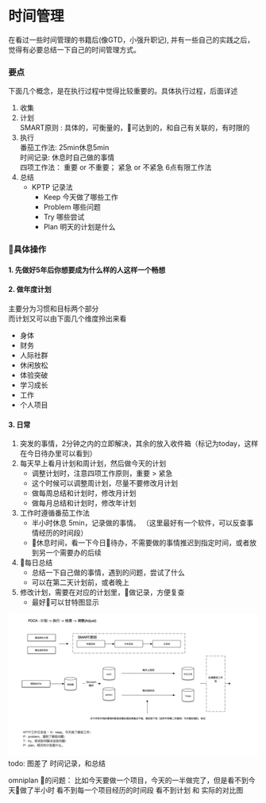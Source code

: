 # 时间管理

在看过一些时间管理的书籍后(像GTD，小强升职记), 并有一些自己的实践之后，觉得有必要总结一下自己的时间管理方式。

### 要点

下面几个概念，是在执行过程中觉得比较重要的。具体执行过程，后面详述

1. 收集  
2. 计划  
    SMART原则 : 具体的，可衡量的，可达到的，和自己有关联的，有时限的
3. 执行  
    番茄工作法: 25min休息5min  
    时间记录: 休息时自己做的事情  
    四项工作法： 重要 or 不重要； 紧急 or 不紧急
    6点有限工作法
4. 总结  
    - KPTP 记录法
        - Keep 今天做了哪些工作
        - Problem 哪些问题
        - Try 哪些尝试
        - Plan 明天的计划是什么

### 具体操作

#### 1. 先做好5年后你想要成为什么样的人这样一个畅想

#### 2. 做年度计划
主要分为习惯和目标两个部分  
而计划又可以由下面几个维度拎出来看
- 身体
- 财务
- 人际社群
- 休闲放松
- 体验突破
- 学习成长
- 工作
- 个人项目

#### 3. 日常

1. 突发的事情，2分钟之内的立即解决，其余的放入收件箱（标记为today，这样在今日待办里可以看到）
2. 每天早上看月计划和周计划，然后做今天的计划
    - 调整计划时，注意四项工作原则，重要 > 紧急
    - 这个时候可以调整周计划，尽量不要修改月计划
    - 做每周总结和计划时，修改月计划
    - 做每月总结和计划时，修改年计划
3. 工作时遵循番茄工作法
    - 半小时休息 5min，记录做的事情。
        （这里最好有一个软件，可以反查事情经历的时间段）
    - 休息时间，看一下今日待办，不需要做的事情推迟到指定时间，或者放到另一个需要办的后续
4. 每日总结
    - 总结一下自己做的事情，遇到的问题，尝试了什么
    - 可以在第二天计划前，或者晚上
5. 修改计划，需要在对应的计划里，做记录，方便复查
    - 最好可以甘特图显示

![](GTD.png)
todo:
图差了 时间记录，和总结

omniplan 的问题：
比如今天要做一个项目，今天的一半做完了，但是看不到今天做了半小时
看不到每一个项目经历的时间段
看不到计划 和 实际的对比图
